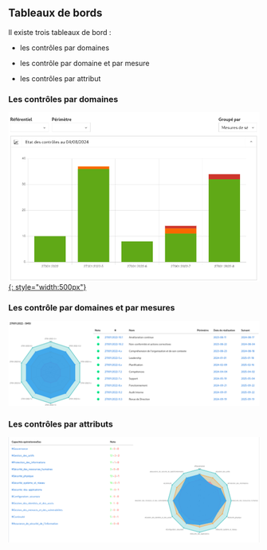## Tableaux de bords

Il existe trois tableaux de bord :

* les contrôles par domaines

* les contrôle par domaine et par mesure

* les contrôles par attribut


### Les contrôles par domaines

[![Screenshot](images/r1.fr.png){: style="width:500px"}](images/r1.fr.png)

### Les contrôle par domaines et par mesures

[![Screenshot](images/r2.fr.png)](images/r2.fr.png)

### Les contrôles par attributs

[![Screenshot](images/r3.fr.png)](images/r3.fr.png)
